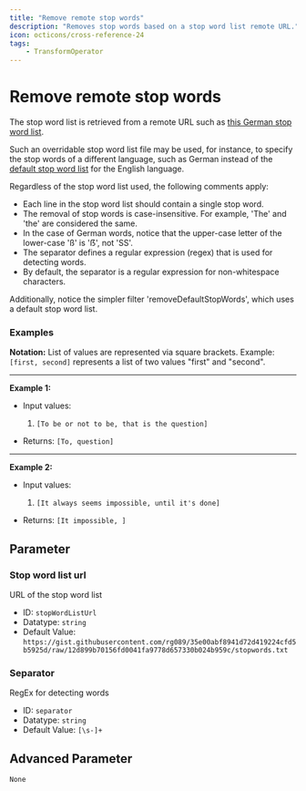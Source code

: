 ```yaml
---
title: "Remove remote stop words"
description: "Removes stop words based on a stop word list remote URL."
icon: octicons/cross-reference-24
tags: 
    - TransformOperator
---
```

# Remove remote stop words
<!-- This file was generated - DO NOT CHANGE IT MANUALLY -->



The stop word list is retrieved from a remote URL such as
[this German stop word list](https://raw.githubusercontent.com/stopwords-iso/stopwords-de/refs/heads/master/stopwords-de.txt).

Such an overridable stop word list file may be used, for instance, to specify the stop words of a different
language, such as German instead of the
[default stop word list](https://gist.githubusercontent.com/rg089/35e00abf8941d72d419224cfd5b5925d/raw/12d899b70156fd0041fa9778d657330b024b959c/stopwords.txt)
for the English language.

Regardless of the stop word list used, the following comments apply:

* Each line in the stop word list should contain a single stop word.
* The removal of stop words is case-insensitive. For example, 'The' and 'the' are considered the same.
* In the case of German words, notice that the upper-case letter of the lower-case 'ß' is 'ẞ', not 'SS'.
* The separator defines a regular expression (regex) that is used for detecting words.
* By default, the separator is a regular expression for non-whitespace characters.

Additionally, notice the simpler filter 'removeDefaultStopWords', which uses a default stop word list.

### Examples

**Notation:** List of values are represented via square brackets. Example: `[first, second]` represents a list of two values "first" and "second".

---
**Example 1:**

* Input values:
    1. `[To be or not to be, that is the question]`

* Returns: `[To, question]`


---
**Example 2:**

* Input values:
    1. `[It always seems impossible, until it's done]`

* Returns: `[It impossible, ]`




## Parameter

### Stop word list url

URL of the stop word list

- ID: `stopWordListUrl`
- Datatype: `string`
- Default Value: `https://gist.githubusercontent.com/rg089/35e00abf8941d72d419224cfd5b5925d/raw/12d899b70156fd0041fa9778d657330b024b959c/stopwords.txt`



### Separator

RegEx for detecting words

- ID: `separator`
- Datatype: `string`
- Default Value: `[\s-]+`





## Advanced Parameter

`None`